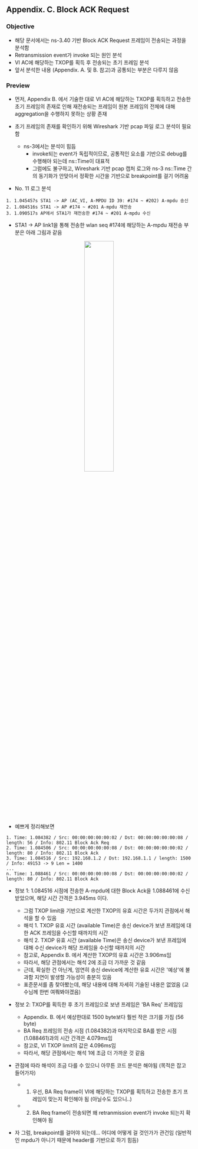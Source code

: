 ## Appendix. C. Block ACK Request

### Objective
* 해당 문서에서는 ns-3.40 기반 Block ACK Request 프레임이 전송되는 과정을 분석함
* Retransmission event가 invoke 되는 원인 분석
* VI AC에 해당하는 TXOP를 획득 후 전송되는 초기 프레임 분석
* 앞서 분석한 내용 (Appendix. A. 및 B. 참고)과 공통되는 부분은 다루지 않음

### Preview
* 먼저, Appendix B. 에서 기술한 대로 VI AC에 해당하는 TXOP를 획득하고 전송한 초기 프레임의 존재로 인해 재전송되는 프레임이 원본 프레임의 전체에 대해 aggregation을 수행하지 못하는 상황 존재
* 초기 프레임의 존재를 확인하기 위해 Wireshark 기반 pcap 파일 로그 분석이 필요함
  * ns-3에서는 분석이 힘듬
    * invoke되는 event가 독립적이므로, 공통적인 요소를 기반으로 debug를 수행해야 되는데 ns::Time이 대표적
    * 그럼에도 불구하고, Wireshark 기반 pcap 캡처 로그와 ns-3 ns::Time 간의 동기화가 안맞아서 정확한 시간을 기반으로 breakpoint를 걸기 어려움

* No. 11 로그 분석 
```
1. 1.045457s STA1 -> AP (AC_VI, A-MPDU ID 39: #174 ~ #202) A-mpdu 송신
2. 1.084516s STA1 -> AP #174 ~ #201 A-mpdu 재전송
3. 1.090517s AP에서 STA1가 재전송한 #174 ~ #201 A-mpdu 수신
```
* STA1 -> AP link1을 통해 전송한 wlan seq #174에 해당하는 A-mpdu 재전송 부분은 아래 그림과 같음

<p align="center">  
  <img src="https://github.com/user-attachments/assets/1fa06074-5298-4574-906b-02da1bb0d7c2" width="40%">  
</p>

* 예쁘게 정리해보면
```
1. Time: 1.084382 / Src: 00:00:00:00:00:02 / Dst: 00:00:00:00:00:08 / length: 56 / Info: 802.11 Block Ack Req
2. Time: 1.084506 / Src: 00:00:00:00:00:08 / Dst: 00:00:00:00:00:02 / length: 80 / Info: 802.11 Block Ack
3. Time: 1.084516 / Src: 192.168.1.2 / Dst: 192.168.1.1 / length: 1500 / Info: 49153 -> 9 Len = 1400
...
n. Time: 1.088461 / Src: 00:00:00:00:00:08 / Dst: 00:00:00:00:00:02 / length: 80 / Info: 802.11 Block Ack
```

* 정보 1: 1.084516 시점에 전송한 A-mpdu에 대한 Block Ack을 1.088461에 수신 받았으며, 해당 시간 간격은 3.945ms 이다.
  * 그럼 TXOP limit을 기반으로 계산한 TXOP의 유효 시간은 두가지 관점에서 해석을 할 수 있음
  * 해석 1. TXOP 유효 시간 (available Time)은 송신 device가 보낸 프레임에 대한 ACK 프레임을 수신할 때까지의 시간
  * 해석 2. TXOP 유효 시간 (available Time)은 송신 device가 보낸 프레임에 대해 수신 device가 해당 프레임을 수신할 때까지의 시간
  * 참고로, Appendix B. 에서 계산한 TXOP의 유효 시간은 3.906ms임
  * 따라서, 해당 관점에서는 해석 2에 조금 더 가까운 것 같음
  * 근데, 확실한 건 아닌게, 엄연히 송신 device에 계산한 유효 시간은 '예상'에 불과함 지연이 발생할 가능성이 충분히 있음
  * 표준문서를 좀 찾아봤는데, 해당 내용에 대해 자세히 기술된 내용은 없었음 (교수님께 한번 여쭤봐야겠음)

* 정보 2: TXOP를 획득한 후 초기 프레임으로 보낸 프레임은 'BA Req' 프레임임
  * Appendix. B. 에서 예상한대로 1500 byte보다 훨씬 작은 크기를 가짐 (56 byte)
  * BA Req 프레임의 전송 시점 (1.084382)과 마지막으로 BA를 받은 시점 (1.088461)과의 시간 간격은 4.079ms임
  * 참고로, VI TXOP limit의 값은 4.096ms임
  * 따라서, 해당 관점에서는 해석 1에 조금 더 가까운 것 같음

* 관점에 따라 해석이 조금 다를 수 있으니 아무튼 코드 분석은 해야됨 (목적은 잡고 들어가자)
  * 1. 우선, BA Req frame이 VI에 해당하는 TXOP를 획득하고 전송한 초기 프레임이 맞는지 확인해야 됨 (아닐수도 있으니..)
  * 2. BA Req frame이 전송되면 왜 retranmission event가 invoke 되는지 확인해야 됨

* 자 그럼, breakpoint를 걸어야 되는데... 어디에 어떻게 걸 것인가가 관건임 (일반적인 mpdu가 아니기 때문에 header를 기반으로 하기 힘듬)


